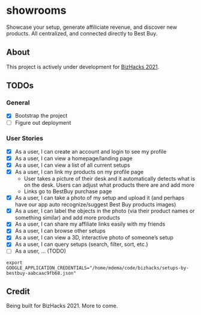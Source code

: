 # showrooms

Showcase your setup, generate affiliciate revenue, and discover new products. All centralized, and connected directly to Best Buy.

## About

This project is actively under development for [BizHacks 2021](https://www.bizhacks.ca/).

## TODOs

### General

- [x] Bootstrap the project
- [ ] Figure out deployment

### User Stories

- [x] As a user, I can create an account and login to see my profile
- [x] As a user, I can view a homepage/landing page
- [x] As a user, I can view a list of all current setups
- [x] As a user, I can link my products on my profile page
  - User takes a picture of their desk and it automatically detects what is on the desk. Users can adjust what products there are and add more
  - Links go to BestBuy purchase page
- [x] As a user, I can take a photo of my setup and upload it (and perhaps have our app auto recognize/suggest Best Buy products images)
- [x] As a user, I can label the objects in the photo (via their product names or something similar) and add more products
- [x] As a user, I can share my affiliate links easily with my friends
- [x] As a user, I can browse other setups
- [x] As a user, I can view a 3D, interactive photo of someone’s setup
- [x] As a user, I can query setups (search, filter, sort, etc.)
- [ ] As a user, ... (TODO)

`export GOOGLE_APPLICATION_CREDENTIALS="/home/mdema/code/bizhacks/setups-by-bestbuy-aabcaac9fb68.json"`

## Credit

Being built for BizHacks 2021. More to come.

